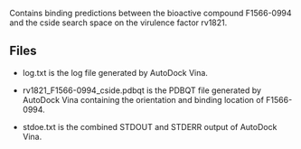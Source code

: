 Contains binding predictions between the bioactive compound F1566-0994 and the cside search space on the virulence factor rv1821.

## Files

- log.txt is the log file generated by AutoDock Vina.

- rv1821_F1566-0994_cside.pdbqt is the PDBQT file generated by AutoDock Vina containing the orientation and binding location of F1566-0994.

- stdoe.txt is the combined STDOUT and STDERR output of AutoDock Vina.

